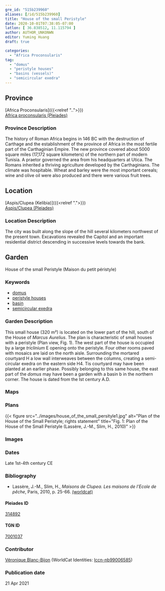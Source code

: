 ```yaml
---
gre_id: "515b239960"
aliases: [/id/515b239960]
title: "House of the small Peristyle"
date: 2020-10-01T07:38:05-07:00
latlon: [ 36.838512, 11.115794 ]
author: AUTHOR_UNKONWN
editor: Yuming Huang
draft: true

categories:
  - "Africa Proconsularis"
tag:
  - "domus"
  - "peristyle houses"
  - "basins (vessels)"
  - "semicircular exedra"
---
```


## Province
[Africa Proconsularis]({{<relref "..">}}) \
[Africa proconsularis (Pleiades)](https://pleiades.stoa.org/places/991341)

### Province Description
The history of Roman Africa begins in 146 BC with the destruction of Carthage and the establishment of the province of Africa in the most fertile part of the Carthaginian Empire.  The new province covered about 5000 square miles (17,172 square kilometers) of the northern part of modern Tunisia.  A praetor governed the area from his headquarters at Utica.  The Romans inherited a thriving agriculture developed by the Carthaginians.  The climate was hospitable.  Wheat and barley were the most important cereals; wine and olive oil were also produced and there were various fruit trees.

## Location

[Aspis/Clupea (Kelibia)]({{<relref ".">}}) \
[Aspis/Clupea (Pleiades)](https://pleiades.stoa.org/places/314892)

### Location Description
The city was built along the slope of the hill several kilometers northwest of the present town. Excavations revealed the Capitol and an important residential district descending in successive levels towards the bank.

<!--## Sublocation-->

<!--
[AREA WITHIN LOCATION, LIKE “PALATINE HILL”](GEOREFERENCE LINK)
A sublocation is any area larger than an individual garden, but located within a location. I would always try to include a link to a controlled vocabulary here if possible. This ID may well be different from the Garden ID, e.g., Pompeii versus a Garden in one of the houses which has its own Pleiades ID.
-->

<!--### Sublocation Description-->

<!-- DESCRIPTION -->

## Garden
House of the small Peristyle (Maison du petit péristyle)

### Keywords
- [domus](http://vocab.getty.edu/page/aat/300005506)
- [peristyle houses](http://vocab.getty.edu/page/aat/300005452)
- [basin](#)
- [semicircular exedra](#)
<!-- [urban villas](#) -->

### Garden Description
This small house (320 m²) is located on the lower part of the hill, south of the House of *Marcus Aurelius*.  The plan is characteristic of small houses with a peristyle (Plan view, Fig. 1).  The west part of the house is occupied by a large *triclinium* E opening onto the peristyle.  Four other rooms paved with mosaics are laid on the north aisle.  Surrounding the mortared courtyard H a low wall interweaves between the columns, creating a semi-circular exedra on the eastern side H4. Tis courtyard may have been planted at an earlier phase.
Possibly belonging to this same house, the east part of the *domus* may have been a garden with a basin b in the northern corner. The house is dated from the Ist century A.D.

### Maps

<!--
{{< figure src="IMG_URL" alt="ALT_TEXT" title="CAPTION" >}}
-->

### Plans
{{< figure src="../images/house_of_the_small_persityle1.jpg" alt="Plan of the House of the Small Peristyle; rights statement" title="Fig. 1: Plan of the House of the Small Peristyle (Lassère, J.-M., Slim, H., 2010)" >}}

### Images
<!--
{{< figure src="IMG_URL" alt="ALT_TEXT" title="CAPTION" >}}
-->

### Dates
Late 1st-4th century CE

### Bibliography
- Lassère, J.-M., Slim, H., *Maisons de Clupea. Les maisons de l’Ecole de pêche*, Paris, 2010, p. 25-66. [(worldcat)](http://www.worldcat.org/oclc/701795957)


<!--#### Periodo ID-->

<!-- [PERIODO_ID](https://pleiades.stoa.org/places/PLEIADES_ID) -->

#### Pleiades ID
[314892](https://pleiades.stoa.org/places/314892)

#### TGN ID
[7001037](http://vocab.getty.edu/page/tgn/7001037)

### Contributor
[Véronique Blanc-Bijon](link) (WorldCat Identities: [lccn-nb99006585](http://worldcat.org/identities/lccn-nb99006585/))

### Publication date

21 Apr 2021
<!--
### Related articles
[House of the Bust of Marcus Aurelius (Maison du Buste de Marc Aurèle)]({{<relref "house_of_the_bust_of_marcus_aurelius.md">}})
[House of the Two Hunts (Maison aux deux chasses)]({{<relref "house_of_the_two_hunts.md">}})
-->

